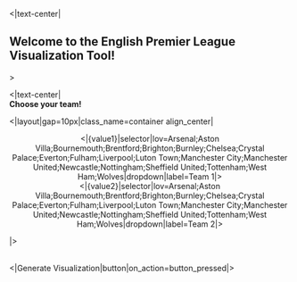 <|text-center|
<br/>
<h2>Welcome to the English Premier League Visualization Tool!</h2>
>

<|text-center|
<br/>
**Choose your team!**
>
<|layout|gap=10px|class_name=container align_center|

<center>
<|{value1}|selector|lov=Arsenal;Aston Villa;Bournemouth;Brentford;Brighton;Burnley;Chelsea;Crystal Palace;Everton;Fulham;Liverpool;Luton Town;Manchester City;Manchester United;Newcastle;Nottingham;Sheffield United;Tottenham;West Ham;Wolves|dropdown|label=Team 1|>
</center>

<center>
<|{value2}|selector|lov=Arsenal;Aston Villa;Bournemouth;Brentford;Brighton;Burnley;Chelsea;Crystal Palace;Everton;Fulham;Liverpool;Luton Town;Manchester City;Manchester United;Newcastle;Nottingham;Sheffield United;Tottenham;West Ham;Wolves|dropdown|label=Team 2|>
</center>

|>

<br/>
<|Generate Visualization|button|on_action=button_pressed|>